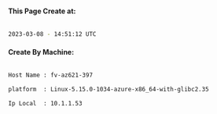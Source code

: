 
   
#### This Page Create at:

```bash

2023-03-08 - 14:51:12 UTC

```

#### Create By Machine:

```bash

Host Name : fv-az621-397

platform  : Linux-5.15.0-1034-azure-x86_64-with-glibc2.35

Ip Local  : 10.1.1.53

```

